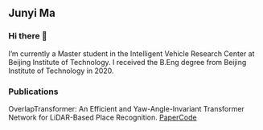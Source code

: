 ## Junyi Ma

### Hi there 👋

I’m currently a Master student in the Intelligent Vehicle Research Center at Beijing Institute of Technology. I received the B.Eng degree from Beijing Institute of Technology in 2020.

### Publications

OverlapTransformer: An Efficient and Yaw-Angle-Invariant Transformer Network for LiDAR-Based Place Recognition.
[Paper](https://ieeexplore.ieee.org/document/9785497)[Code](https://github.com/haomo-ai/OverlapTransformer)


